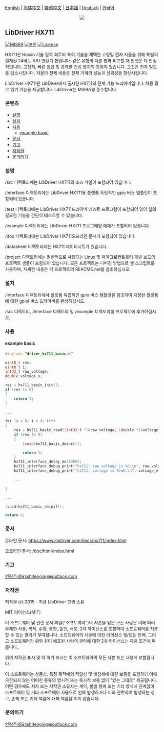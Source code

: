 [English](/README.md) | [ 简体中文](/README_zh-Hans.md) | [繁體中文](/README_zh-Hant.md) | [日本語](/README_ja.md) | [Deutsch](/README_de.md) | [한국어](/README_ko.md)

<div align=center>
<img src="/doc/image/logo.png"/>
</div>

## LibDriver HX711

[![MISRA](https://img.shields.io/badge/misra-compliant-brightgreen.svg)](/misra/README.md) [![API](https://img.shields.io/badge/api-reference-blue.svg)](https://www.libdriver.com/docs/hx711/index.html) [![License](https://img.shields.io/badge/license-MIT-brightgreen.svg)](/LICENSE)

HX711은 Haixin 기술 집적 회로의 특허 기술을 채택한 고정밀 전자 저울을 위해 특별히 설계된 24비트 A/D 변환기 칩입니다. 같은 유형의 다른 칩과 비교할 때 칩셋은 더 안정적입니다. 고집적, 빠른 응답 및 강력한 간섭 방지의 장점이 있습니다. 그것은 전자 밀도를 감소시킵니다. 저울의 전체 비용은 전체 기계의 성능과 신뢰성을 향상시킵니다.

LibDriver HX711은 LibDiver에서 출시한 HX711의 전체 기능 드라이버입니다. 차등 광고 읽기 기능을 제공합니다. LibDriver는 MISRA를 준수합니다.

### 콘텐츠

  - [설명](#설명)
  - [설치](#설치)
  - [사용](#사용)
    - [example basic](#example-basic)
  - [문서](#문서)
  - [기고](#기고)
  - [저작권](#저작권)
  - [문의하기](#문의하기)

### 설명

/src 디렉토리에는 LibDriver HX711의 소스 파일이 포함되어 있습니다.

/interface 디렉토리에는 LibDriver HX711용 플랫폼 독립적인 gpio 버스 템플릿이 포함되어 있습니다.

/test 디렉토리에는 LibDriver HX711드라이버 테스트 프로그램이 포함되어 있어 칩의 필요한 기능을 간단히 테스트할 수 있습니다.

/example 디렉토리에는 LibDriver HX711 프로그래밍 예제가 포함되어 있습니다.

/doc 디렉토리에는 LibDriver HX711오프라인 문서가 포함되어 있습니다.

/datasheet 디렉토리에는 HX711 데이터시트가 있습니다.

/project 디렉토리에는 일반적으로 사용되는 Linux 및 마이크로컨트롤러 개발 보드의 프로젝트 샘플이 포함되어 있습니다. 모든 프로젝트는 디버깅 방법으로 셸 스크립트를 사용하며, 자세한 내용은 각 프로젝트의 README.md를 참조하십시오.

### 설치

/interface 디렉토리에서 플랫폼 독립적인 gpio 버스 템플릿을 참조하여 지정된 플랫폼에 대한 gpioI 버스 드라이버를 완성하십시오.

/src 디렉토리, /interface 디렉토리 및 /example 디렉토리를 프로젝트에 추가하십시오.

### 사용

#### example basic

```C
#include "driver_hx711_basic.h"

uint8_t res;
uint8_t i;
int32_t raw_voltage;
double voltage_v;

res = hx711_basic_init();
if (res != 0)
{
    return 1;
}

...

for (i = 0; i < 3; i++)
{
    res = hx711_basic_read((int32_t *)&raw_voltage, (double *)&voltage_v);
    if (res != 0)
    {
        (void)hx711_basic_deinit();

        return 1;
    }
    hx711_interface_delay_ms(1000);
    hx711_interface_debug_print("hx711: raw voltage is %d.\n", raw_voltage);
    hx711_interface_debug_print("hx711: voltage is %fmV.\n", voltage_v); 

    ...
    
}

...

(void)hx711_basic_deinit();

return 0;
```

### 문서

온라인 문서: https://www.libdriver.com/docs/hx711/index.html

오프라인 문서: /doc/html/index.html

### 기고

연락주세요lishifenging@outlook.com

### 저작권

저작권 (c) 2015 - 지금 LibDriver 판권 소유

MIT 라이선스(MIT)

이 소프트웨어 및 관련 문서 파일("소프트웨어")의 사본을 얻은 모든 사람은 이에 따라 무제한 사용, 복제, 수정, 통합, 출판, 배포, 2차 라이선스를 포함하여 소프트웨어를 처분할 수 있는 권리가 부여됩니다. 소프트웨어의 사본에 대한 라이선스 및/또는 판매, 그리고 소프트웨어가 위와 같이 배포된 사람의 권리에 대한 2차 라이선스는 다음 조건에 따릅니다.

위의 저작권 표시 및 이 허가 표시는 이 소프트웨어의 모든 사본 또는 내용에 포함됩니다.

이 소프트웨어는 상품성, 특정 목적에의 적합성 및 비침해에 대한 보증을 포함하되 이에 국한되지 않는 어떠한 종류의 명시적 또는 묵시적 보증 없이 "있는 그대로" 제공됩니다. 어떤 경우에도 저자 또는 저작권 소유자는 계약, 불법 행위 또는 기타 방식에 관계없이 소프트웨어 및 기타 소프트웨어 사용으로 인해 발생하거나 이와 관련하여 발생하는 청구, 손해 또는 기타 책임에 대해 책임을 지지 않습니다.

### 문의하기

연락주세요lishifenging@outlook.com